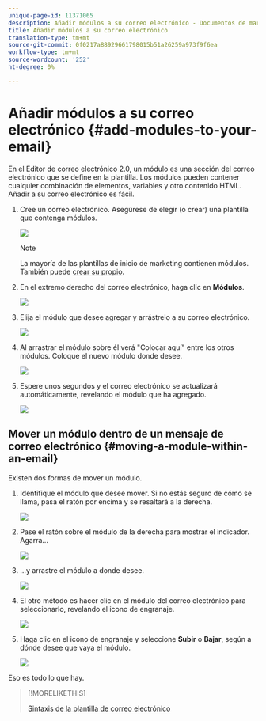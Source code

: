 ```yaml
---
unique-page-id: 11371065
description: Añadir módulos a su correo electrónico - Documentos de marketing - Documentación del producto
title: Añadir módulos a su correo electrónico
translation-type: tm+mt
source-git-commit: 0f0217a88929661798015b51a26259a973f9f6ea
workflow-type: tm+mt
source-wordcount: '252'
ht-degree: 0%

---
```



# Añadir módulos a su correo electrónico {#add-modules-to-your-email}

En el Editor de correo electrónico 2.0, un módulo es una sección del correo electrónico que se define en la plantilla. Los módulos pueden contener cualquier combinación de elementos, variables y otro contenido HTML. Añadir a su correo electrónico es fácil.

1. Cree un correo electrónico. Asegúrese de elegir (o crear) una plantilla que contenga módulos.

   ![](assets/one-1.png)

   >[!NOTE]
   >
   >La mayoría de las plantillas de inicio de marketing contienen módulos. También puede [crear su propio](/help/marketo/product-docs/email-marketing/general/email-editor-2/email-template-syntax.md#modules).

1. En el extremo derecho del correo electrónico, haga clic en **Módulos**.

   ![](assets/two-3.png)

1. Elija el módulo que desee agregar y arrástrelo a su correo electrónico.

   ![](assets/three-3.png)

1. Al arrastrar el módulo sobre él verá &quot;Colocar aquí&quot; entre los otros módulos. Coloque el nuevo módulo donde desee.

   ![](assets/four-2.png)

1. Espere unos segundos y el correo electrónico se actualizará automáticamente, revelando el módulo que ha agregado.

   ![](assets/five-3.png)

## Mover un módulo dentro de un mensaje de correo electrónico {#moving-a-module-within-an-email}

Existen dos formas de mover un módulo.

1. Identifique el módulo que desee mover. Si no estás seguro de cómo se llama, pasa el ratón por encima y se resaltará a la derecha.

   ![](assets/six-2.png)

1. Pase el ratón sobre el módulo de la derecha para mostrar el indicador. Agarra...

   ![](assets/seven-2.png)

1. ...y arrastre el módulo a donde desee.

   ![](assets/eight-2.png)

1. El otro método es hacer clic en el módulo del correo electrónico para seleccionarlo, revelando el icono de engranaje.

   ![](assets/nine-2.png)

1. Haga clic en el icono de engranaje y seleccione **Subir** o **Bajar**, según a dónde desee que vaya el módulo.

   ![](assets/ten-2.png)

Eso es todo lo que hay.

>[!MORELIKETHIS]
>
>[Sintaxis de la plantilla de correo electrónico](/help/marketo/product-docs/email-marketing/general/email-editor-2/email-template-syntax.md)
